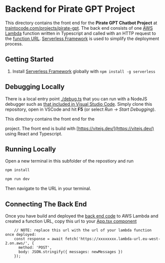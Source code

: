 # Backend for Pirate GPT Project

This directory contains the front end for the **Pirate GPT Chatbot Project** at [traintocode.com/projects/pirate-gpt](https://traintocode.com/projects/pirate-gpt/).  The back end consists of one [AWS Lambda](https://aws.amazon.com/lambda/) function written in Typescript and called with an HTTP request to the [function URL](https://docs.aws.amazon.com/lambda/latest/dg/lambda-urls.html).  [Serverless Framework](https://www.serverless.com/) is used to simplify the deployment process.

## Getting Started

1. Install [Serverless Framework](https://www.serverless.com/) globally with `npm install -g serverless`


## Debugging Locally

There is a local entry point [./debug.ts](./debug.ts) that you can run with a NodeJS debugger such as [that included in Visual Studio Code](https://code.visualstudio.com/docs/typescript/typescript-debugging).  Simply clone this repository, open in VSCode and hit **F5** (or select _Run -> Start Debugging_).





This directory contains the front end for the

project.  The front end is build with [https://vitejs.dev/](https://vitejs.dev/) using React and Typescript.

## Running Locally

Open a new terminal in this subfolder of the repostiory and run

```sh
npm install

npm run dev
```

Then navigate to the URL in your terminal.

## Connecting The Back End

Once you have build and deployed the [back end code](../backend/README.md) to AWS Lambda and created a function URL, copy this url to your [App.tsx component](./src/App.tsx#L24)

```
    // NOTE: replace this url with the url of your lambda function once deployed:
    const response = await fetch('https://xxxxxxxx.lambda-url.eu-west-2.on.aws/', {
      method: 'POST',
      body: JSON.stringify({ messages: newMessages })
    });
```
